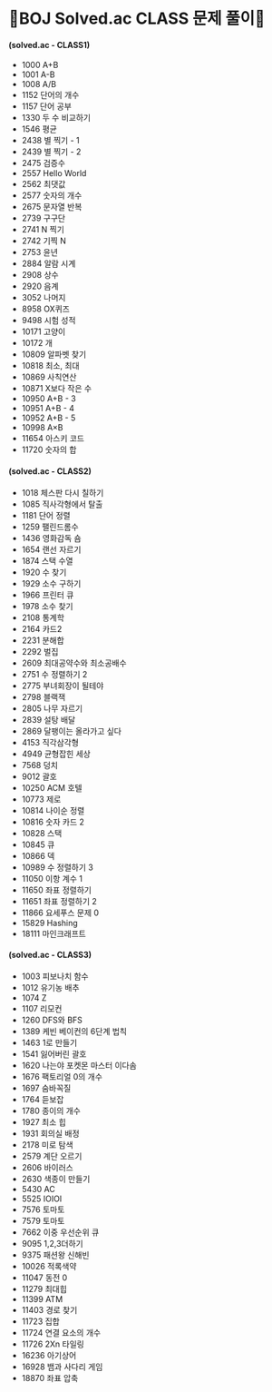  


# 🎯BOJ Solved.ac CLASS 문제 풀이🎯

#### (solved.ac - CLASS1)

  - 1000 A+B
  - 1001 A-B
  - 1008 A/B
  - 1152 단어의 개수
  - 1157 단어 공부
  - 1330 두 수 비교하기
  - 1546 평균
  - 2438 별 찍기 - 1
  - 2439 별 찍기 - 2
  - 2475 검증수
  - 2557 Hello World
  - 2562 최댓값
  - 2577 숫자의 개수
  - 2675 문자열 반복
  - 2739 구구단
  - 2741 N 찍기
  - 2742 기찍 N
  - 2753 윤년
  - 2884 알람 시계
  - 2908 상수
  - 2920 음계
  - 3052 나머지
  - 8958 OX퀴즈
  - 9498 시험 성적
  - 10171 고양이
  - 10172 개
  - 10809 알파벳 찾기
  - 10818 최소, 최대
  - 10869 사칙연산
  - 10871 X보다 작은 수
  - 10950 A+B - 3
  - 10951 A+B - 4
  - 10952 A+B - 5
  - 10998 A×B
  - 11654 아스키 코드
  - 11720 숫자의 합
 
#### (solved.ac - CLASS2)
  - 1018 체스판 다시 칠하기
  - 1085 직사각형에서 탈출
  - 1181 단어 정렬
  - 1259 팰린드롬수
  - 1436 영화감독 숌
  - 1654 랜선 자르기
  - 1874 스택 수열
  - 1920 수 찾기
  - 1929 소수 구하기
  - 1966 프린터 큐
  - 1978 소수 찾기
  - 2108 통계학
  - 2164 카드2
  - 2231 분해합
  - 2292 벌집
  - 2609 최대공약수와 최소공배수
  - 2751 수 정렬하기 2
  - 2775 부녀회장이 될테야
  - 2798 블랙잭
  - 2805 나무 자르기
  - 2839 설탕 배달
  - 2869 달팽이는 올라가고 싶다
  - 4153 직각삼각형
  - 4949 균형잡힌 세상
  - 7568 덩치
  - 9012 괄호
  - 10250 ACM 호텔
  - 10773 제로
  - 10814 나이순 정렬
  - 10816 숫자 카드 2
  - 10828 스택
  - 10845 큐
  - 10866 덱
  - 10989 수 정렬하기 3
  - 11050 이항 계수 1
  - 11650 좌표 정렬하기
  - 11651 좌표 정렬하기 2
  - 11866 요세푸스 문제 0
  - 15829 Hashing
  - 18111 마인크래프트
  
#### (solved.ac - CLASS3)
  - 1003 피보나치 함수
  - 1012 유기농 배추
  - 1074 Z
  - 1107 리모컨
  - 1260 DFS와 BFS
  - 1389 케빈 베이컨의 6단계 법칙
  - 1463 1로 만들기
  - 1541 잃어버린 괄호
  - 1620 나는야 포켓몬 마스터 이다솜
  - 1676 팩토리얼 0의 개수
  - 1697 숨바꼭질
  - 1764 듣보잡
  - 1780 종이의 개수
  - 1927 최소 힙
  - 1931 회의실 배정
  - 2178 미로 탐색
  - 2579 계단 오르기
  - 2606 바이러스
  - 2630 색종이 만들기
  - 5430 AC
  - 5525 IOIOI
  - 7576 토마토
  - 7579 토마토
  - 7662 이중 우선순위 큐
  - 9095 1,2,3더하기
  - 9375 패션왕 신해빈
  - 10026 적록색약
  - 11047 동전 0
  - 11279 최대힙
  - 11399 ATM
  - 11403 경로 찾기
  - 11723 집합
  - 11724 연결 요소의 개수
  - 11726 2Xn 타일링
  - 16236 아기상어
  - 16928 뱀과 사다리 게임
  - 18870 좌표 압축
